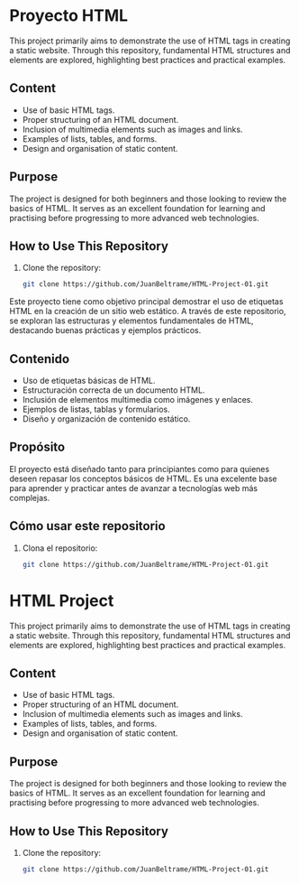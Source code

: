 # Proyecto HTML

This project primarily aims to demonstrate the use of HTML tags in creating a static website. Through this repository, fundamental HTML structures and elements are explored, highlighting best practices and practical examples.

## Content

- Use of basic HTML tags.
- Proper structuring of an HTML document.
- Inclusion of multimedia elements such as images and links.
- Examples of lists, tables, and forms.
- Design and organisation of static content.

## Purpose

The project is designed for both beginners and those looking to review the basics of HTML. It serves as an excellent foundation for learning and practising before progressing to more advanced web technologies.

## How to Use This Repository

1. Clone the repository:
   ```bash
   git clone https://github.com/JuanBeltrame/HTML-Project-01.git

Este proyecto tiene como objetivo principal demostrar el uso de etiquetas HTML en la creación de un sitio web estático. A través de este repositorio, se exploran las estructuras y elementos fundamentales de HTML, destacando buenas prácticas y ejemplos prácticos.

## Contenido

- Uso de etiquetas básicas de HTML.
- Estructuración correcta de un documento HTML.
- Inclusión de elementos multimedia como imágenes y enlaces.
- Ejemplos de listas, tablas y formularios.
- Diseño y organización de contenido estático.

## Propósito

El proyecto está diseñado tanto para principiantes como para quienes deseen repasar los conceptos básicos de HTML. Es una excelente base para aprender y practicar antes de avanzar a tecnologías web más complejas.

## Cómo usar este repositorio

1. Clona el repositorio:
   ```bash
   git clone https://github.com/JuanBeltrame/HTML-Project-01.git

##
# HTML Project

This project primarily aims to demonstrate the use of HTML tags in creating a static website. Through this repository, fundamental HTML structures and elements are explored, highlighting best practices and practical examples.

## Content

- Use of basic HTML tags.
- Proper structuring of an HTML document.
- Inclusion of multimedia elements such as images and links.
- Examples of lists, tables, and forms.
- Design and organisation of static content.

## Purpose

The project is designed for both beginners and those looking to review the basics of HTML. It serves as an excellent foundation for learning and practising before progressing to more advanced web technologies.

## How to Use This Repository

1. Clone the repository:
   ```bash
   git clone https://github.com/JuanBeltrame/HTML-Project-01.git
